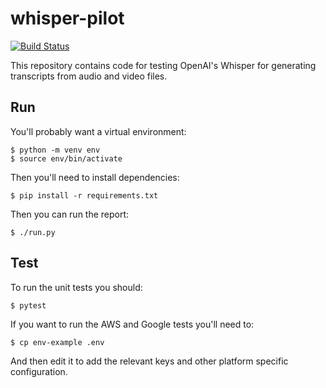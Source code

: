 # whisper-pilot
 
[![Build Status](https://github.com/sul-dlss/whisper-pilot/actions/workflows/test.yml/badge.svg)](https://github.com/sul-dlss/whisper-pilot/actions/workflows/test.yml)

This repository contains code for testing OpenAI's Whisper for generating transcripts from audio and video files.

## Run

You'll probably want a virtual environment:


```
$ python -m venv env
$ source env/bin/activate
```

Then you'll need to install dependencies:

```
$ pip install -r requirements.txt
```

Then you can run the report:

```
$ ./run.py
```

## Test

To run the unit tests you should:

```
$ pytest
```

If you want to run the AWS and Google tests you'll need to:

```
$ cp env-example .env
```

And then edit it to add the relevant keys and other platform specific configuration.

